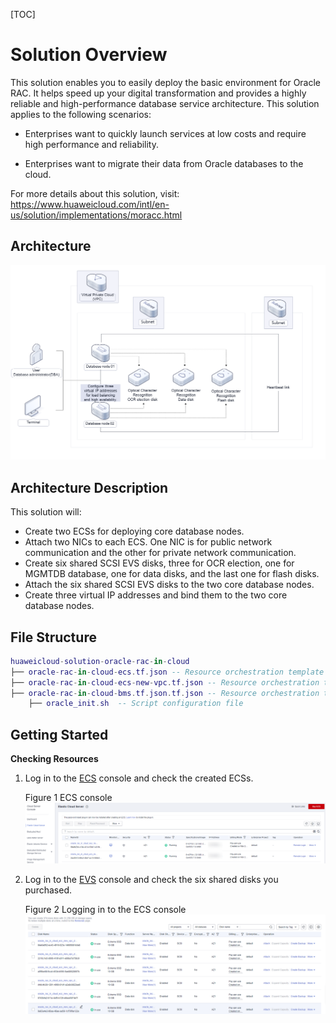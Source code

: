 [TOC]

**Solution Overview**
===============
This solution enables you to easily deploy the basic environment for Oracle RAC. It helps speed up your digital transformation and provides a highly reliable and high-performance database service architecture. This solution applies to the following scenarios:

- Enterprises want to quickly launch services at low costs and require high performance and reliability.

- Enterprises want to migrate their data from Oracle databases to the cloud.

For more details about this solution, visit: https://www.huaweicloud.com/intl/en-us/solution/implementations/moracc.html

**Architecture**
---------------
![Solution Architecture](./document/Database-Migration-to-Cloud.png)

**Architecture Description**
---------------
This solution will:
- Create two ECSs for deploying core database nodes.
- Attach two NICs to each ECS. One NIC is for public network communication and the other for private network communication.
- Create six shared SCSI EVS disks, three for OCR election, one for MGMTDB database, one for data disks, and the last one for flash disks.
- Attach the six shared SCSI EVS disks to the two core database nodes.
- Create three virtual IP addresses and bind them to the two core database nodes.

**File Structure**
---------------

``` lua
huaweicloud-solution-oracle-rac-in-cloud
├── oracle-rac-in-cloud-ecs.tf.json -- Resource orchestration template for ECSs and an existing VPC
├── oracle-rac-in-cloud-ecs-new-vpc.tf.json -- Resource orchestration template for ECSs and a new VPC
├── oracle-rac-in-cloud-bms.tf.json.tf.json -- Resource orchestration template for BMSs
    ├── oracle_init.sh  -- Script configuration file
```
**Getting Started**
---------------

**Checking Resources**

1. Log in to the [ECS](https://console-intl.huaweicloud.com/ecm/?agencyId=WOmAijZnbElNjCFzTVDl4aJQAgdaTUMD&region=ap-southeast-3&locale=en-us#/ecs/manager/vmList) console and check the created ECSs.

	Figure 1 ECS console
	![ECS console](./document/readme-image-001.png)

2. Log in to the [EVS](https://console-intl.huaweicloud.com/ecm/?agencyId=WOmAijZnbElNjCFzTVDl4aJQAgdaTUMD&region=ap-southeast-3&locale=en-us#/evs/manager/volumelist) console and check the six shared disks you purchased.

	Figure 2 Logging in to the ECS console
	![Solution Architecture](./document/readme-image-002.png)
